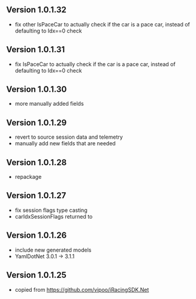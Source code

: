 ## Version 1.0.1.32
- fix other IsPaceCar to actually check if the car is a pace car, instead of defaulting to Idx==0 check

## Version 1.0.1.31
- fix IsPaceCar to actually check if the car is a pace car, instead of defaulting to Idx==0 check

## Version 1.0.1.30
- more manually added fields

## Version 1.0.1.29
- revert to source session data and telemetry
- manually add new fields that are needed

## Version 1.0.1.28
- repackage

## Version 1.0.1.27
- fix session flags type casting
- carIdxSessionFlags returned to

## Version 1.0.1.26
- include new generated models
- YamlDotNet 3.0.1 -> 3.1.1

## Version 1.0.1.25
- copied from https://github.com/vipoo/iRacingSDK.Net
